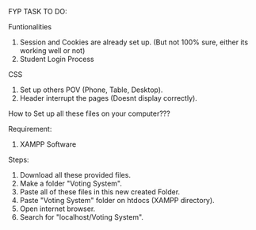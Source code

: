 FYP TASK TO DO:

Funtionalities

1. Session and Cookies are already set up. (But not 100% sure, either its working well or not)
2. Student Login Process

CSS

1. Set up others POV (Phone, Table, Desktop).
2. Header interrupt the pages (Doesnt display correctly).

How to Set up all these files on your computer???

Requirement:
1. XAMPP Software

Steps:
1. Download all these provided files.
2. Make a folder "Voting System".
3. Paste all of these files in this new created Folder.
4. Paste "Voting System" folder on htdocs (XAMPP directory).
5. Open internet browser.
6. Search for "localhost/Voting System".